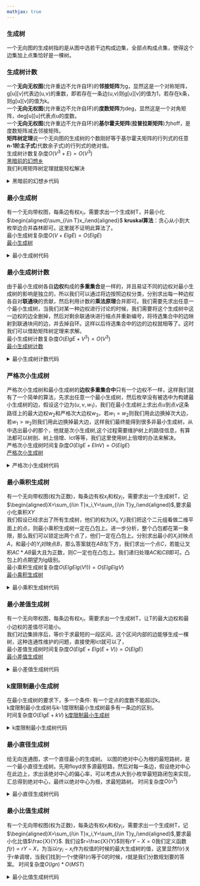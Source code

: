 ```yaml
---
mathjax: true
---
```


### 生成树
一个无向图的生成树指的是从图中选若干边构成边集，全部点构成点集，使得这个边集加上点集恰好是一棵树。

### 生成树计数
一个**无向无权图**(允许重边不允许自环)的**邻接矩阵**为g，显然这是一个对称矩阵，g\[u\]\[v\]代表边(u,v)的重数，即若存在一条边(u,v)则g\[u\]\[v\]的值为1，若存在k条，则g\[u\]\[v\]的值为k。    
一个**无向无权图**(允许重边不允许自环)的**度数矩阵**为deg，显然这是一个对角矩阵，deg\[u\]\[u\]代表点u的度数。    
一个**无向无权图**(允许重边不允许自环)的**基尔霍夫矩阵**(**拉普拉斯矩阵**)为hoff，是度数矩阵减去邻接矩阵。    
**矩阵树定理**说一个无向图的生成树的个数刚好等于基尔霍夫矩阵的行列式的任意**n-1阶主子式**(代数余子式)的行列式的绝对值。    
生成树计数复杂度$O(V^3+E)=O(V^3)$    
[黑暗前的幻想乡](https://www.luogu.org/problem/P4336)    
我们利用矩阵树定理就能轻松解决    
<details>
<summary>黑暗前的幻想乡代码</summary>
{% include_code p4336 lang:cpp cpp/p4336-生成树计数.cpp %}
</details>

<!---more-->

### 最小生成树
有一个无向带权图，每条边有权$x_i$，需要求出一个生成树T，并最小化$\begin{aligned}\sum_{i\in T}x_i\end{aligned}$
**kruskal算法**：贪心从小到大枚举边合并森林即可。这里就不证明此算法了。    
最小生成树复杂度$O(V+ElgE)=O(ElgE)$    
[最小生成树](https://www.luogu.org/problem/P3366)    
<details>
<summary>最小生成树代码</summary>
{% include_code p3366 lang:cpp cpp/p3336-最小生成树.cpp %}
</details>

### 最小生成树计数
由于最小生成树各自**边权**构成的**多重集合**是一样的，并且易证不同的边权对最小生成树的影响是独立的，所以我们可以通过将边按照边权分类，分别求出每一种边权各自对**联通块**的贡献，然后利用计数的**乘法原理**合并即可。我们需要先求出任意一个最小生成树，当我们对某一种边权进行讨论的时候，我们需要将这个生成树中这一边权的边全删掉，然后对剩余联通块进行缩点并重新编号，将待选集合中的边映射到联通块间的边，并去掉自环。这样以后待选集合中的边的边权就相等了。这时我们可以借助矩阵树定理来求解。    
最小生成树计数复杂度$O(ElgE+V^3)=O(V^3)$    
[最小生成树计数](https://www.luogu.org/problem/P4208)    
<details>
<summary>最小生成树计数代码</summary>
{% include_code p4208 lang:cpp cpp/p4208-最小生成树计数.cpp %}
</details>

### 严格次小生成树
严格次小生成树和最小生成树的**边权多重集合中**只有一个边权不一样，这样我们就有了一个简单的算法，先求出任意一个最小生成树，然后枚举没有被选中为构建最小生成树的边，假设这个边为$(u,v,w_1)$，我们在最小生成树上求出点$u$到点$v$这条路径上的最大边权$w_2$和严格次大边权$w_3$，若$w_1=w_2$则我们用此边换掉次大边，若$w_1>w_2$则我们用此边换掉最大边，这样我们最终能得到很多非最小生成树，从中选出最小的那个，他就是次小生成树,这个过程需要维护树上的路径信息，有算法都可以树剖、树上倍增、lct等等，我们这里使用树上倍增的办法来解决。    
严格次小生成树时间复杂度$O(ElgE+ElnV)=O(ElgE)$    
[严格次小生成树](https://www.luogu.org/problem/P4180)    
<details>
<summary>严格次小生成树代码</summary>
{% include_code p4180 lang:cpp cpp/p4180-严格次小生成树.cpp %}
</details>

### 最小乘积生成树
有一个无向带权图(权为正数)，每条边有权$x_i$和权$y_i$，需要求出一个生成树T，记$\begin{aligned}X=\sum_{i\in T}x_i,Y=\sum_{i\in T}y_i\end{aligned}$,要求最小化乘积$XY$    
我们假设已经求出了所有生成树，他们的权为$(X_i,Y_i)$我们把这个二元组看做二维平面上的点，则最小乘积生成树一定在凸包上。进一步分析，整个凸包都在第一象限，那么我们可以锁定出两个点了，他们一定在凸包上。分别求出最小的$X_i$对映点$A$，和最小的$Y_i$对映点$B$，那么答案就在$AB$左下方，我们求出一个点$C$，若能让叉积$AC*AB$最大且为正数，则$C$一定也在凸包上。我们递归处理$AC$和$CB$即可。凸包上的点期望为lg级别。    
最小乘积生成树复杂度$O(ElgElg(V!))=O(ElgElgV)$    
[最小乘积生成树](https://www.luogu.org/problem/P5540)    
<details>
<summary>最小乘积生成树代码</summary>
{% include_code p5540 lang:cpp cpp/p5540-最小乘积生成树.cpp %}
</details>

### 最小差值生成树
有一个无向带权图，每条边有权$x_i$，需要求出一个生成树T，让T的最大边权和最小边权的差值尽可能小。    
我们对边集排序后，等价于求最短的一段区间，这个区间内部的边能够生成一棵树，这种连通性维护的问题，直接使用lct就可以了，    
最小差值生成树时间复杂度$O(ElgE+Elg(E+V))=O(ElgE)$    
[最小差值生成树](https://www.luogu.org/problem/P4234)    
<details>
<summary>最小差值生成树代码</summary>
{% include_code p4234 lang:cpp cpp/p4234-最小差值生成树.cpp %}
</details>


### k度限制最小生成树
在最小生成树的要求下，多一个条件: 有一个定点的度数不能超过k。    
k度限制最小生成树与k-1度限制最小生成树最多有一条边的区别。    
时间复杂度$O(ElgE+kV)$
[k度限制最小生成树](http://poj.org/problem?id=1639)
<details>
<summary>k度限制最小生成树代码</summary>
{% include_code poj1639 lang:cpp cpp/poj1639-k度限制最小生成树.cpp %}
</details>

### 最小直径生成树
给无向连通图，求一个直径最小的生成树。
以图的绝对中心为根的最短路树，是一个最小直径生成树。先用floyd求多源最短路，然后对每一条边，假设绝对中心在此边上，求出该绝对中心的偏心率，可以考虑从大到小枚举最短路闭包来实现，汇总得到绝对中心，最终以绝对中心为根，求最短路树。
时间复杂度$O(n^3)$
<details>
<summary>最小直径生成树代码</summary>
{% include_code spoj1479 lang:cpp cpp/spoj1479-最小直径生成树.cpp %}
</details>


### 最小比值生成树
有一个无向带权图(权为正数)，每条边有权$x_i$和权$y_i$，需要求出一个生成树T，记$\begin{aligned}X=\sum_{i\in T}x_i,Y=\sum_{i\in T}y_i\end{aligned}$,要求最小化比值$\frac{X}{Y}$.
我们设$r=\frac{X}{Y}$则有$rY-X=0$我们定义函数$f(r)=rY-X$，为当以$ry_i-x_i$作为权值的时候的最大生成树的值，这里显然f(r)关于r单调增，当我们找到一个r使得f(r)等于0的时候，r就是我们分数规划要的答案。
时间复杂度$O(lgn)*O(MST)$
<details>
<summary>最小比值生成树代码</summary>
{% include_code poj2728 lang:cpp cpp/poj2728-最小比值生成树.cpp %}
</details>